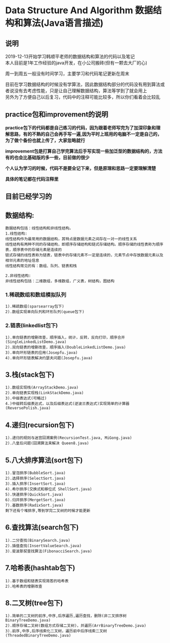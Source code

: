 # Data Structure And Algorithm 数据结构和算法(Java语言描述)

## 说明

2019-12-13开始学习韩顺平老师的数据结构和算法的代码以及笔记  
本人目前是1年工作经验的java开发，在小公司搬砖(但有一颗去大厂的心)

周一到周五一般没有时间学习，主要学习和代码笔记更新在周末  



目前在学习数据结构的时候没有学算法，因此数据结构部分的代码没有用到算法或者说没有去考虑性能，只是让自己理解数据结构，算法等学到了就会用上  
另外为了方便自己以后复习，代码中的注释可能比较多，所以你们看着会比较乱  

## practice包和improvement的说明

**practice包下的代码都是自己练习的代码，因为跟着老师写完为了加深印象和理解思路，有的不熟的自己会再手写一遍,因为平时上班用的电脑不一定是自己的，为了做个备份也就上传了，大家忽略就行**

**improvement包是打算自己学完算法后手写实现一些加泛型的数据结构的，方法有的也会比基础版的多一些，目前做的很少**



**个人认为学习的时候，代码不是要全记下来，但是原理和思路一定要理解清楚**

**具体的笔记都在代码注释里**



## 目前已经学习的
## 数据结构:

```
数据结构包括：线性结构和非线性结构。
1.线性结构:
线性结构作为最常用的数据结构，其特点是数据元素之间存在一对一的线性关系
线性结构有两种不同的存储结构，即顺序存储结构和链式存储结构。顺序存储的线性表称为顺序表，顺序表中的存储元素是连续的
链式存储的线性表称为链表，链表中的存储元素不一定是连续的，元素节点中存放数据元素以及相邻元素的地址信息
线性结构常见的有：数组、队列、链表和栈

2.非线性结构:
非线性结构包括：二维数组，多维数组，广义表，树结构，图结构
```



  ### 1.稀疏数组和数组模拟队列

    1).稀疏数组(sparsearray包下)
    2).数组实现单向队列和环形队列(queue包下)
  ### 2.链表(linkedlist包下)
    1).单向链表的增删改查，顺序插入，统计，反转，反向打印，顺序合并(SingleLinkedListDemo.java)
    2).双向链表的增删改查，顺序插入(DoubleLinkedListDemo.java)
    3).单向环形链表的应用(Josepfu.java)
    4).单向环形链表解决约瑟夫问题(Josepfu.java)

##  3.栈(stack包下)

```
1).数组实现栈(ArrayStackDemo.java)
2).单向链表实现栈(LinkStackDemo.java)
3).中缀表达式(可略过)
4.)中缀转后缀表达式，以及后缀表达式(逆波兰表达式)实现简单的计算器(ReversePolish.java)
```

## 4.递归(recursion包下)

```
1).递归的规则与迷宫回溯案例(RecursionTest.java, MiGong.java)
2).八皇后问题(回溯算法来解决 Queen8.java)
```

## 5.八大排序算法(sort包下)

```
1).冒泡排序(BubbleSort.java)
2).选择排序(SelectSort.java)
3).插入排序(InsertSort.java)
4).希尔排序(交换式和移位式 ShellSort.java)
5).快速排序(QuickSort.java)
6).归并排序(MergetSort.java)
7).基数排序(RadixSort.java)
剩下还有个堆排序,等到学完二叉树的时候才能更新
```

## 6.查找算法(search包下)

```
1).二分查找(BinarySearch.java)
2).插值查找(InsertValueSearch.java)
3).斐波那契查找算法(FibonacciSearch.java)
```

## 7.哈希表(hashtab包下)

```
1).基于数组和链表实现简答的哈希表
2).哈希表的增删改查
```

##  8.二叉树(tree包下)

```
1).简单的二叉树的前序,中序,后序遍历,遍历查找，删除(非二叉排序树 BinaryTreeDemo.java)
2).顺序存储二叉树(数组方式存储二叉树)，并遍历(ArrBinaryTreeDemo.java)
3).前序,中序,后序线索化二叉树，遍历前中后序线索二叉树(ThreadedBinaryTreeDemo.java)
```

